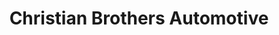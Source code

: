 ---
title: "Christian Brothers Automotive"
url: /peyton/christian-brothers-automotive/
shop: car repair
---